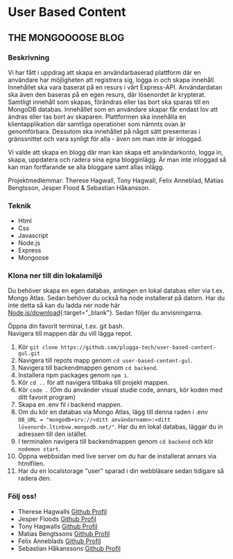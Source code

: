 # User Based Content
## THE MONGOOOOSE BLOG
### Beskrivning 
Vi har fått i uppdrag att skapa en användarbaserad plattform där en användare har möjligheten att registrera sig, logga in och skapa innehåll. Innehållet ska vara baserat på en resurs i vårt Express-API. Användardatan ska även den baseras på en egen resurs, där lösenordet är krypterat. Samtligt innehåll som skapas, förändras eller tas bort ska sparas till en MongoDB databas. Innehållet som en användare skapar får endast lov att ändras eller tas bort av skaparen. Plattformen ska innehålla en klientapplikation där samtliga operationer som nämnts ovan är genomförbara. Dessutom ska innehållet på något sätt presenteras i gränssnittet och vara synligt för alla - även om man inte är inloggad.

Vi valde att skapa en blogg där man kan skapa ett användarkonto, logga in, skapa, uppdatera och radera sina egna blogginlägg. Är man inte inloggad så kan man fortfarande se alla bloggare samt allas inlägg. 

Projektmedlemmar: Therese Hagwall, Tony Hagwall, Felix Anneblad, Matias Bengtsson, Jesper Flood & Sebastian Håkansson.

### Teknik

- Html
- Css
- Javascript
- Node.js
- Express
- Mongoose

### Klona ner till din lokalamiljö 

Du behöver skapa en egen databas, antingen en lokal databas eller via t.ex. Mongo Atlas.
Sedan behöver du också ha node installerat på datorn. Har du inte detta så kan du ladda ner node här [Node.js/download](https://nodejs.org/en/download){:target="_blank"}. Sedan följer du anvisningarna.

Öppna din favorit terminal, t.ex. git bash.  
Navigera till mappen där du vill lägga repot. 

1. Kör `git clone https://github.com/plugga-tech/user-based-content-gul.git`
2. Navigera till repots mapp genom `cd user-based-content-gul`.
3. Navigera till backendmappen genom `cd backend`.
4. Installera npm packages genom `npm i`.
5. Kör `cd ..` för att navigera tillbaka till projekt mappen.
6. Kör `code .` (Om du använder visual studie code, annars, kör koden med ditt favorit program)
7. Skapa en .env fil i backend mappen.
8. Om du kör en databas via Mongo Atlas, lägg till denna raden i .env `DB_URL = "mongodb+srv://<ditt användarnamn>:<ditt lösenord>.ltcnbvw.mongodb.net/"`. Har du en lokal databas, läggar du in adressen till den istället.
9. I terminalen navigera till backendmappen genom `cd backend` och kör `nodemon start`.
10. Öppna webbsidan med live server om du har de installerat annars via htmlfilen.
11. Har du en localstorage "user" sparad i din webbläsare sedan tidigare så radera den.


### Följ oss!

-   Therese Hagwalls [Github Profil](https://github.com/ThereseHagwall)
-   Jesper Floods [Github Profil](https://github.com/Bambyyyy)
-   Tony Hagwalls [Github Profil](https://github.com/Hagwall86)
-   Matias Bengtssons [Github Profil](https://github.com/Mrmbengan)
-   Felix Anneblads [Github Profil](https://github.com/AnnebladFelix)
-   Sebastian Håkanssons [Github Profil](https://github.com/sebbehakansson)
